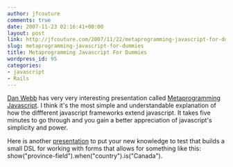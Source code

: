 ```yaml
---
author: jfcouture
comments: true
date: 2007-11-23 02:16:41+00:00
layout: post
link: http://jfcouture.com/2007/11/22/metaprogramming-javascript-for-dummies/
slug: metaprogramming-javascript-for-dummies
title: Metaprogramming Javascript For Dummies
wordpress_id: 95
categories:
- javascript
- Rails
---
```


[Dan Webb](http://www.danwebb.net) has very very interesting presentation called [Metaprogramming Javascript](http://www.danwebb.net/2007/11/22/media-ajax). I think it's the most simple and understandable explanation of how the diffferent javascript frameworks extend javascript. It takes five minutes to go through and you gain a better appreciation of javascript's simplicity and power.





Here is another [presentation](http://www.adamlogic.com/2007/03/20/3_metaprogramming-javascript-presentation) to put your new knowledge to test that builds a small DSL for working with forms that allows for something like this: show("province-field").when("country").is("Canada").
